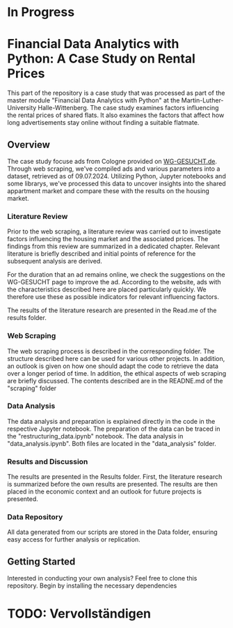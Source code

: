 # In Progress
# Financial Data Analytics with Python: A Case Study on Rental Prices

This part of the repository is a case study that was processed as part of the master module "Financial Data Analytics with Python" at the Martin-Luther-University Halle-Wittenberg. The case study examines factors influencing the rental prices of shared flats. It also examines the factors that affect how long advertisements stay online without finding a suitable flatmate.

## Overview

The case study focuse ads from Cologne provided on [WG-GESUCHT.de](https://www.wg-gesucht.de/).  Through web scraping, we've compiled ads and various parameters into a dataset, retrieved as of 09.07.2024.  Utilizing Python, Jupyter notebooks and some librarys, we've processed this data to uncover insights into the shared appartment market and compare these with the results on the housing market.


### Literature Review

Prior to the web scraping, a literature review was carried out to investigate factors influencing the housing market and the associated prices. The findings from this review are summarized in a dedicated chapter. Relevant literature is briefly described and initial points of reference for the subsequent analysis are derived.

For the duration that an ad remains online, we check the suggestions on the WG-GESUCHT page to improve the ad. According to the website, ads with the characteristics described here are placed particularly quickly. We therefore use these as possible indicators for relevant influencing factors. 

The results of the literature research are presented in the Read.me of the results folder.

### Web Scraping

The web scraping process is described in the corresponding folder. The structure described here can be used for various other projects. In addition, an outlook is given on how one should adapt the code to retrieve the data over a longer period of time. In addition, the ethical aspects of web scraping are briefly discussed.
The contents described are in the READNE.md of the "scraping" folder

### Data Analysis

The data analysis and preparation is explained directly in the code in the respective Jupyter notebook. 
The preparation of the data can be traced in the "restructuring_data.ipynb" notebook. The data analysis in "data_analysis.ipynb". Both files are located in the "data_analysis" folder.

### Results and Discussion

The results are presented in the Results folder. First, the literature research is summarized before the own results are presented. The results are then placed in the economic context and an outlook for future projects is presented.

### Data Repository

All data generated from our scripts are stored in the Data folder, ensuring easy access for further analysis or replication.

## Getting Started

Interested in conducting your own analysis? Feel free to clone this repository. Begin by installing the necessary dependencies

# TODO: Vervollständigen